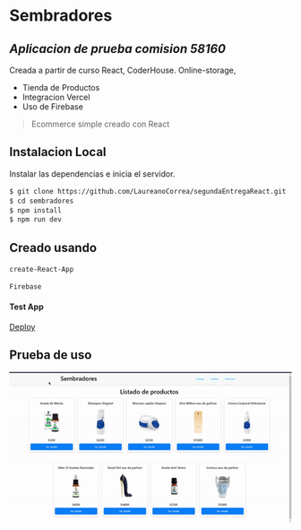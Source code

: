 # Sembradores
## _Aplicacion de prueba comision 58160_
Creada a partir de curso React, CoderHouse. Online-storage,
- Tienda de Productos
- Integracion Vercel
- Uso de Firebase
> Ecommerce simple
> creado con React
## Instalacion Local
Instalar las dependencias e inicia el servidor.
```sh
$ git clone https://github.com/LaureanoCorrea/segundaEntregaReact.git
$ cd sembradores
$ npm install
$ npm run dev
```
## Creado usando 
```sh
create-React-App
```
```sh
Firebase
```
#### Test App
[Deploy](https://comision58160-mi6vux7sx-laureanos-projects.vercel.app/)

## Prueba de uso
![ shopping demo ](./src/images/shop.gif) 